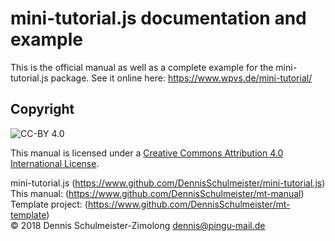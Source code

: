 mini-tutorial.js documentation and example
==========================================

This is the official manual as well as a complete example for the mini-tutorial.js
package. See it online here: https://www.wpvs.de/mini-tutorial/

Copyright
---------

![CC-BY 4.0](https://licensebuttons.net/l/by/4.0/88x31.png)

This manual is licensed under a
[Creative Commons Attribution 4.0 International License](https://creativecommons.org/licenses/by/4.0/).

mini-tutorial.js (https://www.github.com/DennisSchulmeister/mini-tutorial.js) <br/>
This manual: (https://www.github.com/DennisSchulmeister/mt-manual) <br/>
Template project: (https://www.github.com/DennisSchulmeister/mt-template) <br/>
© 2018 Dennis Schulmeister-Zimolong <dennis@pingu-mail.de>
